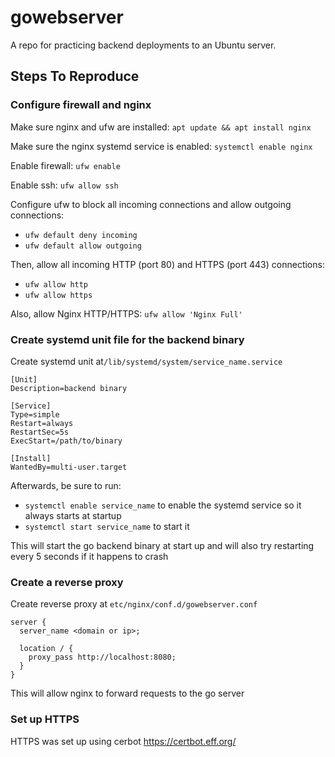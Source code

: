 # gowebserver

A repo for practicing backend deployments to an Ubuntu server.

## Steps To Reproduce

### Configure firewall and nginx

Make sure nginx and ufw are installed: `apt update && apt install nginx`

Make sure the nginx systemd service is enabled: `systemctl enable nginx`

Enable firewall: `ufw enable`

Enable ssh: `ufw allow ssh`

Configure ufw to block all incoming connections and allow outgoing connections:

- `ufw default deny incoming`
- `ufw default allow outgoing`

Then, allow all incoming HTTP (port 80) and HTTPS (port 443) connections:

- `ufw allow http`
- `ufw allow https`

Also, allow Nginx HTTP/HTTPS: `ufw allow 'Nginx Full'`

### Create systemd unit file for the backend binary

Create systemd unit at`/lib/systemd/system/service_name.service`

```
[Unit]  
Description=backend binary
    
[Service]
Type=simple  
Restart=always  
RestartSec=5s  
ExecStart=/path/to/binary
	
[Install]
WantedBy=multi-user.target
```

Afterwards, be sure to run: 

- `systemctl enable service_name` to enable the systemd service so it always starts at startup 
- `systemctl start service_name` to start it 

This will start the go backend binary at start up and will also try restarting every 5 seconds if it happens to crash

### Create a reverse proxy

Create reverse proxy at `etc/nginx/conf.d/gowebserver.conf`

``` 
server {  
  server_name <domain or ip>;  
 
  location / {  
    proxy_pass http://localhost:8080;  
  }  
}
```
This will allow nginx to forward requests to the go server

### Set up HTTPS

HTTPS was set up using cerbot
https://certbot.eff.org/
